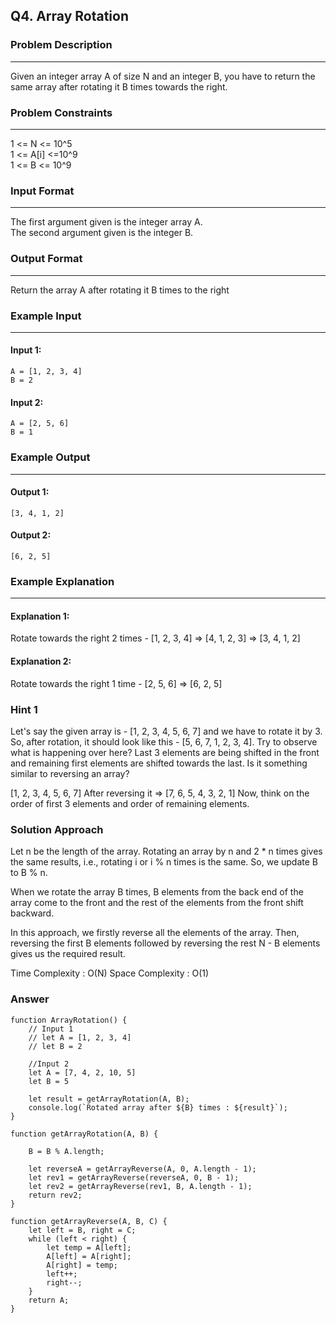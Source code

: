 ## Q4. Array Rotation

### Problem Description
-----------------------
Given an integer array A of size N and an integer B, you have to return the same array after rotating it B times towards the right.

### Problem Constraints
-----------------------
1 <= N <= 10^5 \
1 <= A[i] <=10^9 \
1 <= B <= 10^9

### Input Format
-----------------------
The first argument given is the integer array A.\
The second argument given is the integer B.

### Output Format
-----------------------
Return the array A after rotating it B times to the right

### Example Input
-----------------------
#### Input 1:
```
A = [1, 2, 3, 4]
B = 2
```

#### Input 2:
```
A = [2, 5, 6]
B = 1
```

### Example Output
-----------------------
#### Output 1: 
```
[3, 4, 1, 2]
```
#### Output 2:
```
[6, 2, 5]
```

### Example Explanation
-----------------------
#### Explanation 1:
Rotate towards the right 2 times - [1, 2, 3, 4] => [4, 1, 2, 3] => [3, 4, 1, 2]

#### Explanation 2:
Rotate towards the right 1 time - [2, 5, 6] => [6, 2, 5]

### Hint 1
Let's say the given array is - [1, 2, 3, 4, 5, 6, 7] and we have to rotate it by 3. 
So, after rotation, it should look like this - [5, 6, 7, 1, 2, 3, 4].
Try to observe what is happening over here? 
Last 3 elements are being shifted in the front and remaining first elements are shifted towards the last. 
Is it something similar to reversing an array? 

[1, 2, 3, 4, 5, 6, 7] After reversing it => [7, 6, 5, 4, 3, 2, 1]
Now, think on the order of first 3 elements and order of remaining elements. 

### Solution Approach
Let n be the length of the array.
Rotating an array by n and 2 * n times gives the same results, i.e., rotating i or i % n times is the same.
So, we update B to B % n.

When we rotate the array B times, B elements from the back end of the array come to the front 
and the rest of the elements from the front shift backward.

In this approach, we firstly reverse all the elements of the array. 
Then, reversing the first B elements followed by reversing the rest N - B elements gives us the required result.

Time Complexity : O(N)
Space Complexity : O(1)

### Answer

```
function ArrayRotation() {
    // Input 1
    // let A = [1, 2, 3, 4]
    // let B = 2

    //Input 2
    let A = [7, 4, 2, 10, 5]
    let B = 5

    let result = getArrayRotation(A, B);
    console.log(`Rotated array after ${B} times : ${result}`);
}

function getArrayRotation(A, B) {

    B = B % A.length;

    let reverseA = getArrayReverse(A, 0, A.length - 1);
    let rev1 = getArrayReverse(reverseA, 0, B - 1);
    let rev2 = getArrayReverse(rev1, B, A.length - 1);
    return rev2;
}

function getArrayReverse(A, B, C) {
    let left = B, right = C;
    while (left < right) {
        let temp = A[left];
        A[left] = A[right];
        A[right] = temp;
        left++;
        right--;
    }
    return A;
}
```

